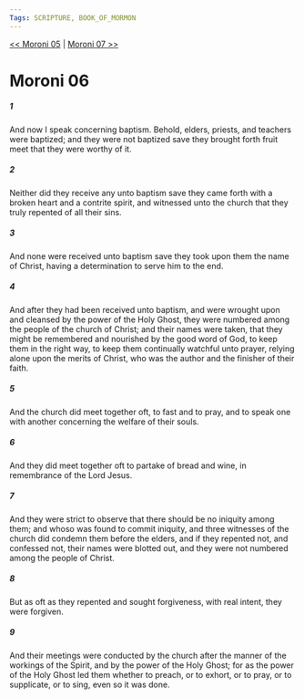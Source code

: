 ```yaml
---
Tags: SCRIPTURE, BOOK_OF_MORMON
---
```


[<< Moroni 05](BOOK_OF_MORMON/15_Moroni/Moroni_05.md) | [Moroni 07 >>](BOOK_OF_MORMON/15_Moroni/Moroni_07.md)

# Moroni 06

##### 1

And now I speak concerning baptism. Behold, elders, priests, and teachers were baptized; and they were not baptized save they brought forth fruit meet that they were worthy of it.

##### 2

Neither did they receive any unto baptism save they came forth with a broken heart and a contrite spirit, and witnessed unto the church that they truly repented of all their sins.

##### 3

And none were received unto baptism save they took upon them the name of Christ, having a determination to serve him to the end.

##### 4

And after they had been received unto baptism, and were wrought upon and cleansed by the power of the Holy Ghost, they were numbered among the people of the church of Christ; and their names were taken, that they might be remembered and nourished by the good word of God, to keep them in the right way, to keep them continually watchful unto prayer, relying alone upon the merits of Christ, who was the author and the finisher of their faith.

##### 5

And the church did meet together oft, to fast and to pray, and to speak one with another concerning the welfare of their souls.

##### 6

And they did meet together oft to partake of bread and wine, in remembrance of the Lord Jesus.

##### 7

And they were strict to observe that there should be no iniquity among them; and whoso was found to commit iniquity, and three witnesses of the church did condemn them before the elders, and if they repented not, and confessed not, their names were blotted out, and they were not numbered among the people of Christ.

##### 8

But as oft as they repented and sought forgiveness, with real intent, they were forgiven.

##### 9

And their meetings were conducted by the church after the manner of the workings of the Spirit, and by the power of the Holy Ghost; for as the power of the Holy Ghost led them whether to preach, or to exhort, or to pray, or to supplicate, or to sing, even so it was done.
